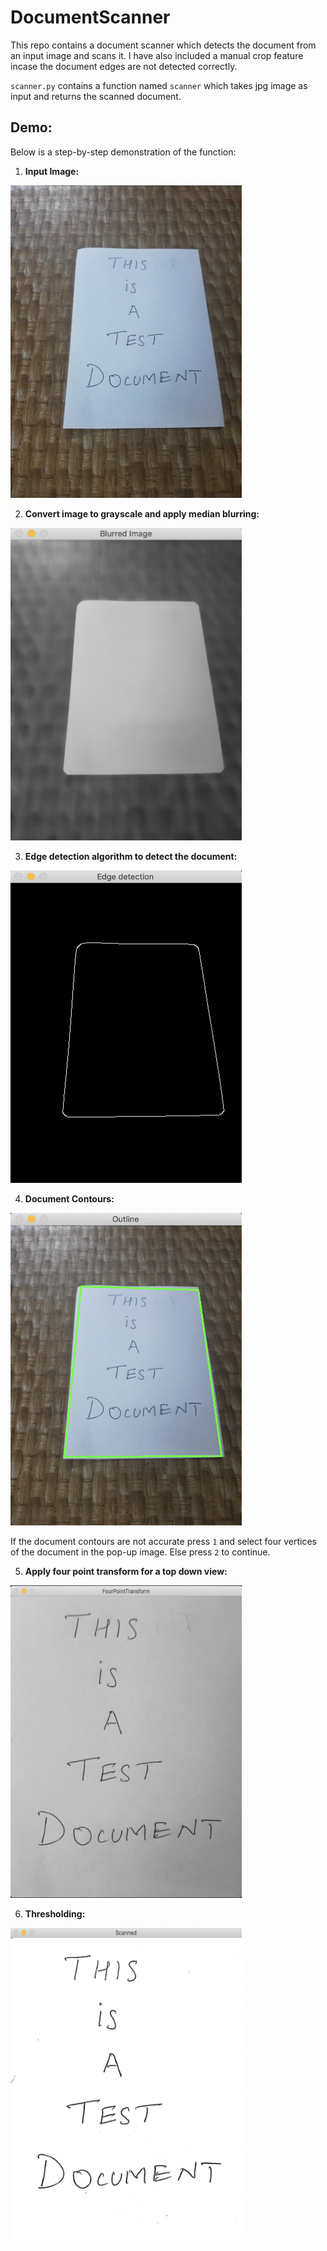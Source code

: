 # DocumentScanner
This repo contains a document scanner which detects the document from an input image and scans it. I have also included a manual crop feature incase the document edges are not detected correctly.

`scanner.py` contains a function named `scanner` which takes jpg image as input and returns the scanned document. 

## Demo:
Below is a step-by-step demonstration of the function:

1. **Input Image:**

<img src="SampleImages/test_img_1.jpg" width="370" height ="500">

2. **Convert image to grayscale and apply median blurring:**

<img src="SampleImages/Blurred.png" width="370" height ="500">

3. **Edge detection algorithm to detect the document:**

<img src="SampleImages/EdgeDetection.png" width="370" height ="500">

4. **Document Contours:**

<img src="SampleImages/DocumentContours.png" width="370" height ="500">

If the document contours are not accurate press `1` and select four vertices of the document in the pop-up image. Else press `2` to continue.

5. **Apply four point transform for a top down view:**

<img src="SampleImages/FourPointTransform.png" width="370" height ="500">

6. **Thresholding:**

<img src="SampleImages/ScannedImage.png" width="370" height ="500">
